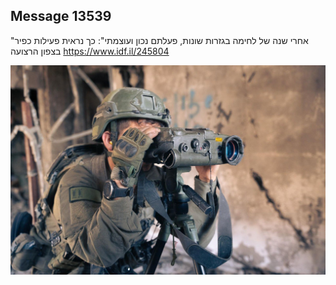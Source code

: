 ## Message 13539

"אחרי שנה של לחימה בגזרות שונות, פעלתם נכון ועוצמתי":
כך נראית פעילות כפיר בצפון הרצועה
https://www.idf.il/245804

![Photo](13539/13539_photo.jpg)
